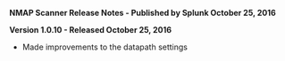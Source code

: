 **NMAP Scanner Release Notes - Published by Splunk October 25, 2016**


**Version 1.0.10 - Released October 25, 2016**

* Made improvements to the datapath settings
